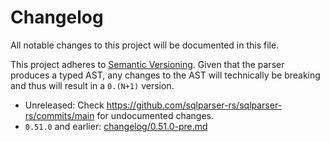 <!---
  Licensed to the Apache Software Foundation (ASF) under one
  or more contributor license agreements.  See the NOTICE file
  distributed with this work for additional information
  regarding copyright ownership.  The ASF licenses this file
  to you under the Apache License, Version 2.0 (the
  "License"); you may not use this file except in compliance
  with the License.  You may obtain a copy of the License at

    http://www.apache.org/licenses/LICENSE-2.0

  Unless required by applicable law or agreed to in writing,
  software distributed under the License is distributed on an
  "AS IS" BASIS, WITHOUT WARRANTIES OR CONDITIONS OF ANY
  KIND, either express or implied.  See the License for the
  specific language governing permissions and limitations
  under the License.
-->

# Changelog
All notable changes to this project will be documented in this file.

This project adheres to [Semantic Versioning](https://semver.org/spec/v2.0.0.html).
Given that the parser produces a typed AST, any changes to the AST will
technically be breaking and thus will result in a `0.(N+1)` version. 

- Unreleased: Check https://github.com/sqlparser-rs/sqlparser-rs/commits/main for undocumented changes.
- `0.51.0` and earlier: [changelog/0.51.0-pre.md](changelog/0.51.0-pre.md)